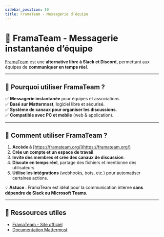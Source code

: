 ```yaml
---
sidebar_position: 10
title: FramaTeam - Messagerie d’équipe
---
```


# 💬 FramaTeam - Messagerie instantanée d’équipe

[FramaTeam](https://framateam.org/) est une **alternative libre à Slack et Discord**, permettant aux équipes de **communiquer en temps réel**.

---

## 🎯 Pourquoi utiliser FramaTeam ?
✅ **Messagerie instantanée** pour équipes et associations.  
✅ **Basé sur Mattermost**, logiciel libre et sécurisé.  
✅ **Système de canaux pour organiser les discussions**.  
✅ **Compatible avec PC et mobile** (web & application).  

---

## 📌 Comment utiliser FramaTeam ?
1. **Accède à** [https://framateam.org/](https://framateam.org/)
2. **Crée un compte et un espace de travail**.
3. **Invite des membres et crée des canaux de discussion**.
4. **Discute en temps réel**, partage des fichiers et mentionne des utilisateurs.  
5. **Utilise les intégrations** (webhooks, bots, etc.) pour automatiser certaines actions.

💡 **Astuce** : FramaTeam est idéal pour la communication interne **sans dépendre de Slack ou Microsoft Teams**.

---

## 🔗 Ressources utiles
- [FramaTeam - Site officiel](https://framateam.org/)
- [Documentation Mattermost](https://docs.mattermost.com/)

